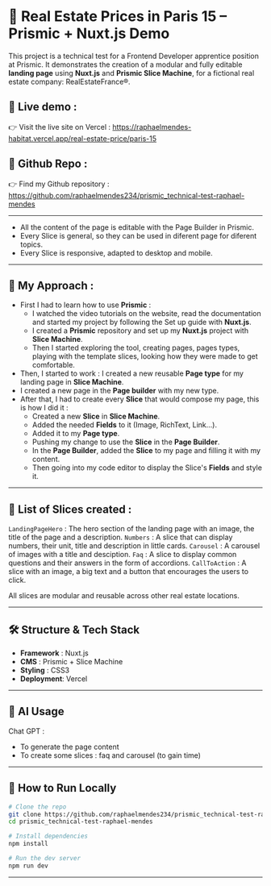 # 🏡 Real Estate Prices in Paris 15 – Prismic + Nuxt.js Demo

This project is a technical test for a Frontend Developer apprentice position at Prismic. It demonstrates the creation of a modular and fully editable **landing page** using **Nuxt.js** and **Prismic Slice Machine**, for a fictional real estate company: RealEstateFrance®.

## 🔗 Live demo : 
👉 Visit the live site on Vercel : https://raphaelmendes-habitat.vercel.app/real-estate-price/paris-15

## 📁 Github Repo : 
👉 Find my Github repository : https://github.com/raphaelmendes234/prismic_technical-test-raphael-mendes

---

- All the content of the page is editable with the Page Builder in Prismic.
- Every Slice is general, so they can be used in diferent page for diferent topics.
- Every Slice is responsive, adapted to desktop and mobile.

---

## 🧠 My Approach :

- First I had to learn how to use **Prismic** : 
    - I watched the video tutorials on the website, read the documentation and started my project by following the Set up guide with **Nuxt.js**.
    - I created a **Prismic** repository and set up my **Nuxt.js** project with **Slice Machine**.
    - Then I started exploring the tool, creating pages, pages types, playing with the template slices, looking how they were made to get comfortable.
- Then, I started to work : I created a new reusable **Page type** for my landing page in **Slice Machine**.
- I created a new page in the **Page builder** with my new type.
- After that, I had to create every **Slice** that would compose my page, this is how I did it :
    - Created a new **Slice** in **Slice Machine**.
    - Added the needed **Fields** to it (Image, RichText, Link...).
    - Added it to my **Page type**.
    - Pushing my change to use the **Slice** in the **Page Builder**.
    - In the **Page Builder**, added the **Slice** to my page and filling it with my content.
    - Then going into my code editor to display the Slice's **Fields** and style it.

---

## 🧩 List of Slices created : 

`LandingPageHero` : The hero section of the landing page with an image, the title of the page and a description.
`Numbers` : A slice that can display numbers, their unit, title and description in little cards.
`Carousel` : A carousel of images with a title and desciption.
`Faq` : A slice to display common questions and their answers in the form of accordions.
`CallToAction` : A slice with an image, a big text and a button that encourages the users to click.

All slices are modular and reusable across other real estate locations.

---

## 🛠️ Structure & Tech Stack

- **Framework** : Nuxt.js
- **CMS** : Prismic + Slice Machine
- **Styling** : CSS3
- **Deployment**: Vercel

---

## 🤖 AI Usage

Chat GPT : 
- To generate the page content
- To create some slices : faq and carousel (to gain time)

---

## 🧪 How to Run Locally

```bash
# Clone the repo
git clone https://github.com/raphaelmendes234/prismic_technical-test-raphael-mendes.git
cd prismic_technical-test-raphael-mendes

# Install dependencies
npm install

# Run the dev server
npm run dev
```
---